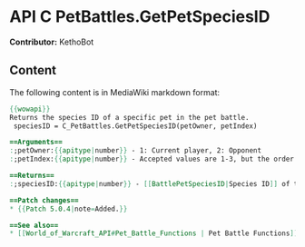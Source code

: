 # API C PetBattles.GetPetSpeciesID

**Contributor:** KethoBot

## Content

The following content is in MediaWiki markdown format:

```mediawiki
{{wowapi}}
Returns the species ID of a specific pet in the pet battle.
 speciesID = C_PetBattles.GetPetSpeciesID(petOwner, petIndex)

==Arguments==
:;petOwner:{{apitype|number}} - 1: Current player, 2: Opponent
:;petIndex:{{apitype|number}} - Accepted values are 1-3, but the order is based off of the initial order. Which pet is currently active is irrelevant to the index, if it was your 3rd pet when you entered battle, it will always be 3 on the index.

==Returns==
:;speciesID:{{apitype|number}} - [[BattlePetSpeciesID|Species ID]] of the pet

==Patch changes==
* {{Patch 5.0.4|note=Added.}}

==See also==
* [[World_of_Warcraft_API#Pet_Battle_Functions | Pet Battle Functions]]
```